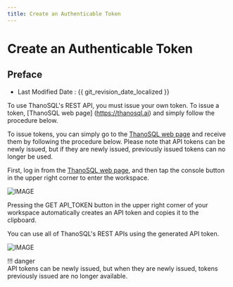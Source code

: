 ```yaml
---
title: Create an Authenticable Token
---
```


# **Create an Authenticable Token**

## Preface

- Last Modified Date : {{ git_revision_date_localized }}

To use ThanoSQL's REST API, you must issue your own token.
To issue a token, [ThanoSQL web page] (https://thanosql.ai) and simply follow the procedure below.

To issue tokens, you can simply go to the [ThanoSQL web page](https://thanosq.ai) and receive them by following the procedure below.
Please note that API tokens can be newly issued, but if they are newly issued, previously issued tokens can no longer be used.

First, log in from the [ThanoSQL web page](https://thanosq.ai), and then tap the console button in the upper right corner to enter the workspace.

![IMAGE](/img/thanosql_api/restapi_token_img1.png) </br>

Pressing the GET API_TOKEN button in the upper right corner of your workspace automatically creates an API token and copies it to the clipboard.

You can use all of ThanoSQL's REST APIs using the generated API token.

![IMAGE](/img/thanosql_api/restapi_token_img2.jpg) </br>

!!! danger  
API tokens can be newly issued, but when they are newly issued, tokens previously issued are no longer available.
